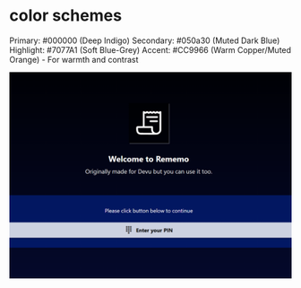 # color schemes

Primary: #000000 (Deep Indigo)
Secondary: #050a30 (Muted Dark Blue)
Highlight: #7077A1 (Soft Blue-Grey)
Accent: #CC9966 (Warm Copper/Muted Orange) - For warmth and contrast

![](2025-06-17-07-45-27.png)



